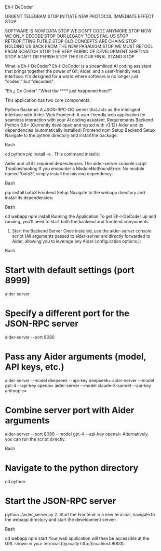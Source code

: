Eh-I-DeCoder

URGENT TELEGRAM STOP INITIATE NEW PROTOCOL IMMEDIATE EFFECT STOP

SOFTWARE IS NOW DATA STOP WE DON'T CODE ANYMORE STOP NOW WE ONLY DECODE STOP OUR LEGACY TOOLS FAIL US STOP RETROFITTING FUTILE STOP OLD CONCEPTS ARE CHAINS STOP HOLDING US BACK FROM THE NEW PARADIGM STOP WE MUST RETOOL FROM SCRATCH STOP THE VERY FABRIC OF DEVELOPMENT SHIFTING STOP ADAPT OR PERISH STOP THIS IS OUR FINAL STAND STOP

What is Eh-I-DeCoder?
Eh-I-DeCoder is a streamlined AI coding assistant that brings together the power of Git, Aider, and a user-friendly web interface. It's designed for a world where software is no longer just "coded," but "decoded."

"Eh ¿ De Coder"
"What the **** just happened here?"

This application has two core components:

Python Backend: A JSON-RPC-OO server that acts as the intelligent interface with Aider.
Web Frontend: A user-friendly web application for seamless interaction with your AI coding assistant.
Requirements
Backend
Python 3.8+ (Currently developed and tested with v3.12)
Aider and its dependencies (automatically installed)
Frontend
npm
Setup
Backend Setup
Navigate to the python directory and install the package:

Bash

cd python
pip install -e .
This command installs:

Aider and all its required dependencies
The aider-server console script
Troubleshooting
If you encounter a ModuleNotFoundError: No module named 'boto3', simply install the missing dependency:

Bash

pip install boto3
Frontend Setup
Navigate to the webapp directory and install its dependencies:

Bash

cd webapp
npm install
Running the Application
To get Eh-I-DeCoder up and running, you'll need to start both the backend and frontend components.

1. Start the Backend Server
Once installed, use the aider-server console script (All arguments passed to aider-server are directly forwarded to Aider, allowing you to leverage any Aider configuration options.):

Bash

# Start with default settings (port 8999)
aider-server

# Specify a different port for the JSON-RPC server
aider-server --port 8080

# Pass any Aider arguments (model, API keys, etc.)
aider-server --model deepseek --api-key deepseek=<your-key-here>
aider-server --model gpt-4 --api-key openai=<your-key-here>
aider-server --model claude-3-sonnet --api-key anthropic=<your-key-here>

# Combine server port with Aider arguments
aider-server --port 8080 --model gpt-4 --api-key openai=<your-key-here>
Alternatively, you can run the script directly:

Bash

# Navigate to the python directory
cd python

# Start the JSON-RPC server
python ./aider_server.py
2. Start the Frontend
In a new terminal, navigate to the webapp directory and start the development server:

Bash

cd webapp
npm start
Your web application will then be accessible at the URL shown in your terminal (typically http://localhost:8000).